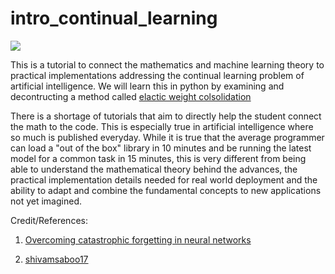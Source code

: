 # intro_continual_learning

<img src="https://www.pnas.org/content/pnas/114/13/3521/F1.medium.gif">

This is a tutorial to connect the mathematics and machine learning theory to practical implementations addressing the continual learning problem of artificial intelligence. We will learn this in python by examining and decontructing a method called [elactic weight colsolidation](https://www.pnas.org/content/114/13/3521)

There is a shortage of tutorials that aim to directly help the student connect the math to the code. This is especially true in artificial intelligence where so much is published everyday. While it is true that the average programmer can load a "out of the box" library in 10 minutes and be running the latest model for a common task in 15 minutes, this is very different from being able to understand the mathematical theory behind the advances, the practical implementation details needed for real world deployment and the ability to adapt and combine the fundamental concepts to new applications not yet imagined.

Credit/References:

1. [Overcoming catastrophic forgetting in neural networks](https://www.pnas.org/content/114/13/3521)

2. [shivamsaboo17](https://github.com/shivamsaboo17/Overcoming-Catastrophic-forgetting-in-Neural-Networks)
